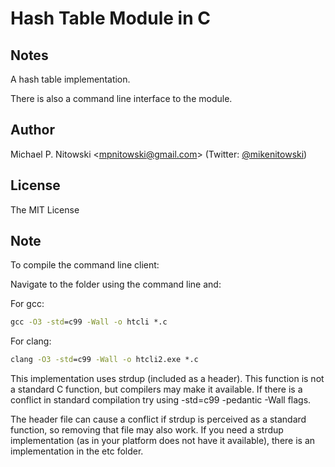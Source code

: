 # Hash Table Module in C

## Notes

A hash table implementation.

There is also a command line interface to the module.


## Author

Michael P. Nitowski <[mpnitowski@gmail.com](mailto:mpnitowski@gmail.com)> 
    (Twitter: [@mikenitowski](https://twitter.com/mikenitowski))
    
## License

The MIT License

## Note

To compile the command line client:

Navigate to the folder using the command line and:

For gcc:

```cmd
gcc -O3 -std=c99 -Wall -o htcli *.c
```

For clang:

```cmd
clang -O3 -std=c99 -Wall -o htcli2.exe *.c
```

This implementation uses strdup (included as a header). 
This function is not a standard C function, but compilers may make it 
available. If there is a conflict in standard compilation try using 
-std=c99 -pedantic -Wall flags.

The header file can cause a conflict if strdup is perceived
as a standard function, so removing that file may also work. 
If you need a strdup implementation (as in your platform does not have it 
available), there is an implementation in the etc folder.
